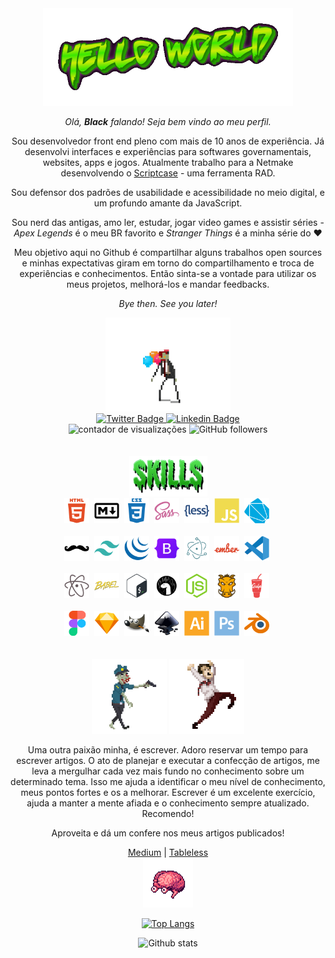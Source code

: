 <div id="aboutMe" align="center">
  <img src="https://github.com/from80s/from80s/blob/main/greetings.gif" alt="hello world" width="400"/>
  
  _Olá, __Black__ falando! Seja bem vindo ao meu perfil._
  
  Sou desenvolvedor front end pleno com mais de 10 anos de experiência. Já desenvolvi interfaces e experiências para softwares governamentais, websites, apps e jogos. Atualmente trabalho para a Netmake desenvolvendo o <a href="https://scriptcase.net/" target="_blank">Scriptcase</a> - uma ferramenta RAD.
  
  Sou defensor dos padrões de usabilidade e acessibilidade no meio digital, e um profundo amante da JavaScript.
  
  Sou nerd das antigas, amo ler, estudar, jogar video games e assistir séries - _Apex Legends_ é o meu BR favorito e _Stranger Things_ é a minha série do :heart:
  
  Meu objetivo aqui no Github é compartilhar alguns trabalhos open sources e minhas expectativas giram em torno do compartilhamento e troca de experiências e conhecimentos. Então sinta-se a vontade para utilizar os meus projetos, melhorá-los e mandar feedbacks.
  
  _Bye then. See you later!_
  
  <div id="badges" align="center">
    <img src="https://github.com/from80s/from80s/blob/main/zombiebaloons.gif" height="150" alt="zumbi segurando balões de aniversário enquanto caminha" />
    <br>
    <a href="https://twitter.com/blackfrom80s" taget="_blank">
      <img src="https://img.shields.io/badge/Twitter-blue?logo=twitter&logoColor=white&style=for-the-badge" alt="Twitter Badge"/>
    </a>
    <a href="https://www.linkedin.com/in/thiago-teles-86192321/" target="_blank">
      <img src="https://img.shields.io/badge/Linkedin-blue?logo=linkedin&logoColor=white&style=for-the-badge" alt="Linkedin Badge"/>
    </a>    
    <br>
    <img src="https://komarev.com/ghpvc/?username=from80s&style=for-the-badge" alt="contador de visualizações"/>
    <img alt="GitHub followers" src="https://img.shields.io/github/followers/from80s?logo=github&style=for-the-badge">
  </div> 
</div>

<div id="languages&tools" align="center">
  <br>
  <br>
  <img src="https://github.com/from80s/from80s/blob/main/skills-24-06-2022.png" alt="skills" width="125" />  
  <br>
  <div>
    <img src="https://github.com/from80s/from80s/blob/main/html5-plain-wordmark.svg" alt="html5 logo" height="40" width="auto" />&nbsp;
    <img src="https://github.com/from80s/from80s/blob/main/markdown-original.svg" alt="markdown logo" height="40" width="auto" />&nbsp;
    <img src="https://github.com/from80s/from80s/blob/main/css3-plain-wordmark.svg" alt="css3 logo" height="40" width="auto" />&nbsp;
    <img src="https://github.com/from80s/from80s/blob/main/sass-original.svg" alt="sass logo" height="40" width="auto" />&nbsp;
    <img src="https://github.com/from80s/from80s/blob/main/less-plain-wordmark.svg" alt="less logo" height="40" width="auto" />&nbsp;
    <img src="https://github.com/from80s/from80s/blob/main/javascript-plain.svg" alt="javascript logo" height="40" width="auto" />&nbsp;
    <img src="https://github.com/from80s/from80s/blob/main/dart-plain.svg" alt="dart logo" height="40" width="auto" />&nbsp;
    <br>
    <br>
    <img src="https://github.com/from80s/from80s/blob/main/handlebars-original.svg" alt="handlebars logo" height="40" width="auto" />&nbsp;    
    <img src="https://github.com/from80s/from80s/blob/main/tailwindcss-plain.svg" alt="tailwind logo" height="40" width="auto" />&nbsp;    
    <img src="https://github.com/from80s/from80s/blob/main/jquery-plain.svg" alt="jquery logo" height="40" width="auto" />&nbsp;
    <img src="https://github.com/from80s/from80s/blob/main/bootstrap-original.svg" alt="bootstrap logo" height="40" width="auto" />&nbsp;
    <img src="https://github.com/from80s/from80s/blob/main/electron-original.svg" alt="electron logo" height="40" width="auto" />&nbsp;
    <img src="https://github.com/from80s/from80s/blob/main/ember-original-wordmark.svg" alt="ember logo" height="40" width="auto" />&nbsp;
    <img src="https://github.com/from80s/from80s/blob/main/vscode-original.svg" alt="vs code logo" height="40" width="auto" />&nbsp;    
    <br>
    <br>
    <img src="https://github.com/from80s/from80s/blob/main/atom-original.svg" alt="atom logo" height="40" width="auto" />&nbsp;
    <img src="https://github.com/from80s/from80s/blob/main/babel-original.svg" alt="babel logo" height="40" width="auto" />&nbsp;
    <img src="https://github.com/from80s/from80s/blob/main/bash-original.svg" alt="bash logo" height="40" width="auto" />&nbsp;
    <img src="https://github.com/from80s/from80s/blob/main/denojs-original.svg" alt="deno logo" height="40" width="auto" />&nbsp;  
    <img src="https://github.com/from80s/from80s/blob/main/nodejs-original.svg" alt="node logo" height="40" width="auto" />&nbsp;
    <img src="https://github.com/from80s/from80s/blob/main/grunt-original.svg" alt="grunt logo" height="40" width="auto" />&nbsp;
    <img src="https://github.com/from80s/from80s/blob/main/gulp-plain.svg" alt="gulp logo" height="40" width="auto" />&nbsp;
    <br>
    <br>
    <img src="https://github.com/from80s/from80s/blob/main/figma-original.svg" alt="figma logo" height="40" width="auto" />&nbsp;
    <img src="https://github.com/from80s/from80s/blob/main/sketch-original.svg" alt="sketch logo" height="40" width="auto" />&nbsp;    
    <img src="https://github.com/from80s/from80s/blob/main/gimp-original.svg" alt="gimp logo" height="40" width="auto" />&nbsp;
    <img src="https://github.com/from80s/from80s/blob/main/inkscape-original.svg" alt="inkscape logo" height="40" width="auto" />&nbsp;    
    <img src="https://github.com/from80s/from80s/blob/main/illustrator-plain.svg" alt="illustrator logo" height="40" width="auto" />&nbsp;
    <img src="https://github.com/from80s/from80s/blob/main/photoshop-plain.svg" alt="photoshop logo" height="40" width="auto" />&nbsp;
    <img src="https://github.com/from80s/from80s/blob/main/blender-original.svg" alt="blender logo" height="40" width="auto" />&nbsp;
  </div>    
</div>

<div id="more" align="center">
  <br>
  <br>
  <!--<img src="https://github.com/from80s/from80s/blob/main/lapide.gif" width="125" alt="lápide com uma mão zumbi saindo do solo" />&nbsp;&nbsp;&nbsp;-->
  <img src="https://github.com/from80s/from80s/blob/main/policeOfficer_zombie.gif" width="120" alt="policial zumbi com arma empunhada" />
  <img src="https://github.com/from80s/from80s/blob/main/runrunrun.gif" width="120" alt="homem correndo apavorado" />
  
  Uma outra paixão minha, é escrever. Adoro reservar um tempo para escrever artigos. O ato de planejar e executar a confecção de artigos, me leva a mergulhar cada vez mais fundo no conhecimento sobre um determinado tema. Isso me ajuda a identificar o meu nível de conhecimento, meus pontos fortes e os a melhorar. Escrever é um excelente exercício, ajuda a manter a mente afiada e o conhecimento sempre atualizado. Recomendo!
  
  Aproveita e dá um confere nos meus artigos publicados!
  
  [Medium](https://blackfrt.medium.com/)
  |
  [Tableless](https://tableless.com.br/authors/thiago-teles/)
  <br>
  <img src="https://github.com/from80s/from80s/blob/main/floatbrainleft.gif" width="80" alt="cérebro flutuando" />
      
  [![Top Langs](https://github-readme-stats.vercel.app/api/top-langs/?username=from80s)](https://github.com/anuraghazra/github-readme-stats)
    
  ![Github stats](https://github-readme-streak-stats.herokuapp.com/?user=from80s)  
</div>

<!--
<a href="https://app.daily.dev/blackfrom80s"><img src="https://github.com/from80s/from80s/blob/main/devcard.svg" align="right" width="150" alt="Black's Dev Card"/></a>
**from80s/from80s** is a ✨ _special_ ✨ repository because its `README.md` (this file) appears on your GitHub profile.

Here are some ideas to get you started:

- 🔭 I’m currently working on ...
- 🌱 I’m currently learning ...
- 👯 I’m looking to collaborate on ...
- 🤔 I’m looking for help with ...
- 💬 Ask me about ...
- 📫 How to reach me: ...
- 😄 Pronouns: ...
- ⚡ Fun fact: ...
-->
